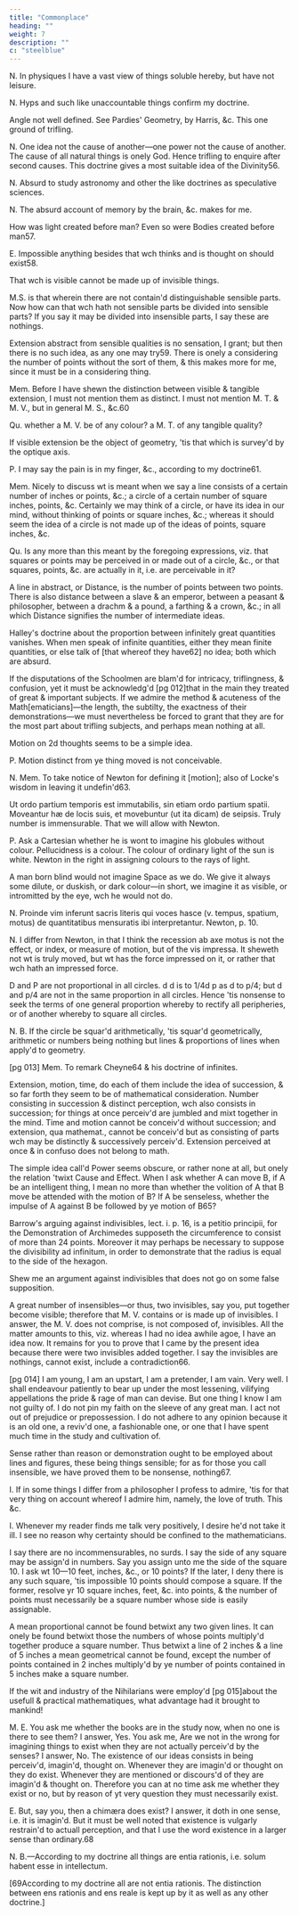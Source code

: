 ```yaml
---
title: "Commonplace"
heading: ""
weight: 7
description: ""
c: "steelblue"
---
```



N. In physiques I have a vast view of things soluble hereby, but have not leisure.

N. Hyps and such like unaccountable things confirm my doctrine.

Angle not well defined. See Pardies' Geometry, by Harris, &c. This one ground of trifling.

N. One idea not the cause of another—one power not the cause of another. The cause of all natural things is onely God. Hence trifling to enquire after second causes. This doctrine gives a most suitable idea of the Divinity56.

N. Absurd to study astronomy and other the like doctrines as speculative sciences.

N. The absurd account of memory by the brain, &c. makes for me.

How was light created before man? Even so were Bodies created before man57.

E. Impossible anything besides that wch thinks and is thought on should exist58.

That wch is visible cannot be made up of invisible things.

M.S. is that wherein there are not contain'd distinguishable sensible parts. Now how can that wch hath not sensible parts be divided into sensible parts? If you say it may be divided into insensible parts, I say these are nothings.

Extension abstract from sensible qualities is no sensation, I grant; but then there is no such idea, as any one may try59. There is onely a considering the number of points without the sort of them, & this makes more for me, since it must be in a considering thing.


Mem. Before I have shewn the distinction between visible & tangible extension, I must not mention them as distinct. I must not mention M. T. & M. V., but in general M. S., &c.60

Qu. whether a M. V. be of any colour? a M. T. of any tangible quality?

If visible extension be the object of geometry, 'tis that which is survey'd by the optique axis.

P.
I may say the pain is in my finger, &c., according to my doctrine61.

Mem. Nicely to discuss wt is meant when we say a line consists of a certain number of inches or points, &c.; a circle of a certain number of square inches, points, &c. Certainly we may think of a circle, or have its idea in our mind, without thinking of points or square inches, &c.; whereas it should seem the idea of a circle is not made up of the ideas of points, square inches, &c.

Qu. Is any more than this meant by the foregoing expressions, viz. that squares or points may be perceived in or made out of a circle, &c., or that squares, points, &c. are actually in it, i.e. are perceivable in it?

A line in abstract, or Distance, is the number of points between two points. There is also distance between a slave & an emperor, between a peasant & philosopher, between a drachm & a pound, a farthing & a crown, &c.; in all which Distance signifies the number of intermediate ideas.

Halley's doctrine about the proportion between infinitely great quantities vanishes. When men speak of infinite quantities, either they mean finite quantities, or else talk of [that whereof they have62] no idea; both which are absurd.

If the disputations of the Schoolmen are blam'd for intricacy, triflingness, & confusion, yet it must be acknowledg'd [pg 012]that in the main they treated of great & important subjects. If we admire the method & acuteness of the Math[ematicians]—the length, the subtilty, the exactness of their demonstrations—we must nevertheless be forced to grant that they are for the most part about trifling subjects, and perhaps mean nothing at all.

Motion on 2d thoughts seems to be a simple idea.

P.
Motion distinct from ye thing moved is not conceivable.

N.
Mem. To take notice of Newton for defining it [motion]; also of Locke's wisdom in leaving it undefin'd63.

Ut ordo partium temporis est immutabilis, sin etiam ordo partium spatii. Moveantur hæ de locis suis, et movebuntur (ut ita dicam) de seipsis. Truly number is immensurable. That we will allow with Newton.

P.
Ask a Cartesian whether he is wont to imagine his globules without colour. Pellucidness is a colour. The colour of ordinary light of the sun is white. Newton in the right in assigning colours to the rays of light.

A man born blind would not imagine Space as we do. We give it always some dilute, or duskish, or dark colour—in short, we imagine it as visible, or intromitted by the eye, wch he would not do.

N.
Proinde vim inferunt sacris literis qui voces hasce (v. tempus, spatium, motus) de quantitatibus mensuratis ibi interpretantur. Newton, p. 10.

N.
I differ from Newton, in that I think the recession ab axe motus is not the effect, or index, or measure of motion, but of the vis impressa. It sheweth not wt is truly moved, but wt has the force impressed on it, or rather that wch hath an impressed force.

D and P are not proportional in all circles. d d is to 1/4d p as d to p/4; but d and p/4 are not in the same proportion in all circles. Hence 'tis nonsense to seek the terms of one general proportion whereby to rectify all peripheries, or of another whereby to square all circles.

N. B. If the circle be squar'd arithmetically, 'tis squar'd geometrically, arithmetic or numbers being nothing but lines & proportions of lines when apply'd to geometry.

[pg 013]
Mem. To remark Cheyne64 & his doctrine of infinites.

Extension, motion, time, do each of them include the idea of succession, & so far forth they seem to be of mathematical consideration. Number consisting in succession & distinct perception, wch also consists in succession; for things at once perceiv'd are jumbled and mixt together in the mind. Time and motion cannot be conceiv'd without succession; and extension, qua mathemat., cannot be conceiv'd but as consisting of parts wch may be distinctly & successively perceiv'd. Extension perceived at once & in confuso does not belong to math.

The simple idea call'd Power seems obscure, or rather none at all, but onely the relation 'twixt Cause and Effect. When I ask whether A can move B, if A be an intelligent thing, I mean no more than whether the volition of A that B move be attended with the motion of B? If A be senseless, whether the impulse of A against B be followed by ye motion of B65?

Barrow's arguing against indivisibles, lect. i. p. 16, is a petitio principii, for the Demonstration of Archimedes supposeth the circumference to consist of more than 24 points. Moreover it may perhaps be necessary to suppose the divisibility ad infinitum, in order to demonstrate that the radius is equal to the side of the hexagon.

Shew me an argument against indivisibles that does not go on some false supposition.

A great number of insensibles—or thus, two invisibles, say you, put together become visible; therefore that M. V. contains or is made up of invisibles. I answer, the M. V. does not comprise, is not composed of, invisibles. All the matter amounts to this, viz. whereas I had no idea awhile agoe, I have an idea now. It remains for you to prove that I came by the present idea because there were two invisibles added together. I say the invisibles are nothings, cannot exist, include a contradiction66.

[pg 014]
I am young, I am an upstart, I am a pretender, I am vain. Very well. I shall endeavour patiently to bear up under the most lessening, vilifying appellations the pride & rage of man can devise. But one thing I know I am not guilty of. I do not pin my faith on the sleeve of any great man. I act not out of prejudice or prepossession. I do not adhere to any opinion because it is an old one, a reviv'd one, a fashionable one, or one that I have spent much time in the study and cultivation of.

Sense rather than reason or demonstration ought to be employed about lines and figures, these being things sensible; for as for those you call insensible, we have proved them to be nonsense, nothing67.

I.
If in some things I differ from a philosopher I profess to admire, 'tis for that very thing on account whereof I admire him, namely, the love of truth. This &c.

I.
Whenever my reader finds me talk very positively, I desire he'd not take it ill. I see no reason why certainty should be confined to the mathematicians.

I say there are no incommensurables, no surds. I say the side of any square may be assign'd in numbers. Say you assign unto me the side of the square 10. I ask wt 10—10 feet, inches, &c., or 10 points? If the later, I deny there is any such square, 'tis impossible 10 points should compose a square. If the former, resolve yr 10 square inches, feet, &c. into points, & the number of points must necessarily be a square number whose side is easily assignable.

A mean proportional cannot be found betwixt any two given lines. It can onely be found betwixt those the numbers of whose points multiply'd together produce a square number. Thus betwixt a line of 2 inches & a line of 5 inches a mean geometrical cannot be found, except the number of points contained in 2 inches multiply'd by ye number of points contained in 5 inches make a square number.

If the wit and industry of the Nihilarians were employ'd [pg 015]about the usefull & practical mathematiques, what advantage had it brought to mankind!

M. E.
You ask me whether the books are in the study now, when no one is there to see them? I answer, Yes. You ask me, Are we not in the wrong for imagining things to exist when they are not actually perceiv'd by the senses? I answer, No. The existence of our ideas consists in being perceiv'd, imagin'd, thought on. Whenever they are imagin'd or thought on they do exist. Whenever they are mentioned or discours'd of they are imagin'd & thought on. Therefore you can at no time ask me whether they exist or no, but by reason of yt very question they must necessarily exist.

E.
But, say you, then a chimæra does exist? I answer, it doth in one sense, i.e. it is imagin'd. But it must be well noted that existence is vulgarly restrain'd to actuall perception, and that I use the word existence in a larger sense than ordinary.68

N. B.—According to my doctrine all things are entia rationis, i.e. solum habent esse in intellectum.

[69According to my doctrine all are not entia rationis. The distinction between ens rationis and ens reale is kept up by it as well as any other doctrine.]

